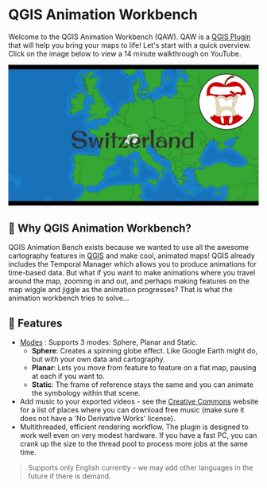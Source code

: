 # QGIS Animation Workbench

Welcome to the QGIS Animation Workbench (QAW). QAW is a [QGIS Plugin](https://qgis.org) that will help you bring your maps to life! Let's start with a quick overview. Click on the image below to view a 14 minute walkthrough on YouTube.

[![Overview](user/quickstart/img/QAW-IntroThumbnail.jpg)](https://youtu.be/DkS6yvnuypc)

## 🤖 Why QGIS Animation Workbench?

QGIS Animation Bench exists because we wanted to use all the awesome cartography features in [QGIS](https://qgis.org) and make cool, animated maps!
QGIS already includes the Temporal Manager which allows you to produce animations for time-based data. But what if you want to
make animations where you travel around the map, zooming in and out, and perhaps making features on the map wiggle and jiggle as the
animation progresses? That is what the animation workbench tries to solve...

## 🎨 Features

- [Modes](https://link-to-modes-doc.md) : Supports 3 modes: Sphere, Planar and Static.
  - **Sphere**: Creates a spinning globe effect. Like Google Earth might do, but with your own data and cartography.
  - **Planar**: Lets you move from feature to feature on a flat map, pausing at each if you want to.
  - **Static**: The frame of reference stays the same and you can animate the symbology within that scene.
- Add music to your exported videos - see the [Creative Commons](https://creativecommons.org/about/program-areas/arts-culture/arts-culture-resources/legalmusicforvideos/) website for a list of places where you can download free music (make sure it does not have a 'No Derivative Works' license).
- Multithreaded, efficient rendering workflow. The plugin is designed to work well even on very modest hardware. If you have a fast PC, you can crank up the size to the thread pool to process more jobs at the same time.

> Supports only English currently - we may add other languages in the future if there is demand.
